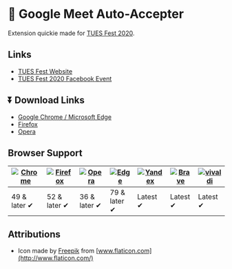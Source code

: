 # 🤖 Google Meet Auto-Accepter
Extension quickie made for [TUES Fest 2020](https://tuesfest.bg).


## Links

  - [TUES Fest Website](https://tuesfest.bg)
  - [TUES Fest 2020 Facebook Event](https://www.facebook.com/events/264112638326293/)

## ⏬ Download Links

 - [Google Chrome / Microsoft Edge](https://github.com/mitkodkn/google-meet-auto-accepter/releases/download/1.0.1/chrome.crx)
 - [Firefox](https://github.com/mitkodkn/google-meet-auto-accepter/releases/download/1.0.1/firefox.xpi)
 - [Opera](https://github.com/mitkodkn/google-meet-auto-accepter/releases/download/1.0.1/opera.crx)


## Browser Support
| [![Chrome](https://raw.github.com/alrra/browser-logos/master/src/chrome/chrome_48x48.png)](/) | [![Firefox](https://raw.github.com/alrra/browser-logos/master/src/firefox/firefox_48x48.png)](/) | [![Opera](https://raw.github.com/alrra/browser-logos/master/src/opera/opera_48x48.png)](/) | [![Edge](https://raw.github.com/alrra/browser-logos/master/src/edge/edge_48x48.png)](/) | [![Yandex](https://raw.github.com/alrra/browser-logos/master/src/yandex/yandex_48x48.png)](/) | [![Brave](https://raw.github.com/alrra/browser-logos/master/src/brave/brave_48x48.png)](/) | [![vivaldi](https://raw.github.com/alrra/browser-logos/master/src/vivaldi/vivaldi_48x48.png)](/) |
| --------------------------------------------------------------------------------------------- | ------------------------------------------------------------------------------------------------ | ------------------------------------------------------------------------------------------ | --------------------------------------------------------------------------------------- | --------------------------------------------------------------------------------------------- | ------------------------------------------------------------------------------------------ | ------------------------------------------------------------------------------------------------ |
| 49 & later ✔                                                                                  | 52 & later ✔                                                                                     | 36 & later ✔                                                                               | 79 & later ✔                                                                            | Latest ✔                                                                                      | Latest ✔                                                                                   | Latest ✔

## Attributions

  - Icon made by [Freepik]([https://www.flaticon.com/authors/freepik](https://www.flaticon.com/authors/freepik)) from [www.flaticon.com](http://www.flaticon.com/)
